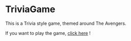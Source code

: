 # TriviaGame

This is a Trivia style game, themed around The Avengers.

If you want to play the game, [click here](https://code-guy21.github.io/AvengersTrivia/) !
